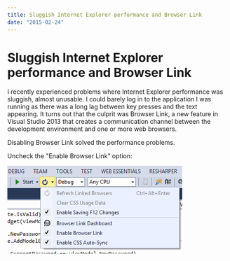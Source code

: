 ```yaml
---
title: Sluggish Internet Explorer performance and Browser Link
date: "2015-02-24"
---
```

# Sluggish Internet Explorer performance and Browser Link

I recently experienced problems where Internet Explorer performance was sluggish, almost unusable. I could barely log in to the application I was running as there was a long lag between key presses and the text appearing. It turns out that the culprit was Browser Link, a new feature in Visual Studio 2013 that creates a communication channel between the development environment and one or more web browsers.

Disabling Browser Link solved the performance problems.

Uncheck the "Enable Browser Link" option:

![Visual Studio screenshot](Untitled.png)
